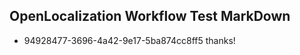 ## OpenLocalization Workflow Test MarkDown
* 94928477-3696-4a42-9e17-5ba874cc8ff5 
thanks!<!--HONumber=Mar16_HO4-->

